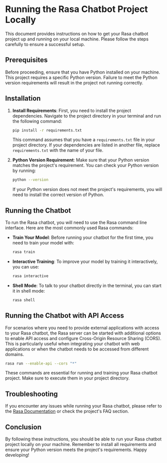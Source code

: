 # Running the Rasa Chatbot Project Locally

This document provides instructions on how to get your Rasa chatbot project up and running on your local machine. Please follow the steps carefully to ensure a successful setup.

## Prerequisites

Before proceeding, ensure that you have Python installed on your machine. This project requires a specific Python version. Failure to meet the Python version requirements will result in the project not running correctly.

## Installation

1. **Install Requirements**: First, you need to install the project dependencies. Navigate to the project directory in your terminal and run the following command:

    ```bash
    pip install -r requirements.txt
    ```

    This command assumes that you have a `requirements.txt` file in your project directory. If your dependencies are listed in another file, replace `requirements.txt` with the name of your file.

2. **Python Version Requirement**: Make sure that your Python version matches the project's requirement. You can check your Python version by running:

    ```bash
    python --version
    ```

    If your Python version does not meet the project's requirements, you will need to install the correct version of Python.

## Running the Chatbot

To run the Rasa chatbot, you will need to use the Rasa command line interface. Here are the most commonly used Rasa commands:

- **Train Your Model**: Before running your chatbot for the first time, you need to train your model with:

    ```bash
    rasa train
    ```

- **Interactive Training**: To improve your model by training it interactively, you can use:

    ```bash
    rasa interactive
    ```

- **Shell Mode**: To talk to your chatbot directly in the terminal, you can start it in shell mode:

    ```bash
    rasa shell
    ```
## Running the Chatbot with API Access

For scenarios where you need to provide external applications with access to your Rasa chatbot, the Rasa server can be started with additional options to enable API access and configure Cross-Origin Resource Sharing (CORS). This is particularly useful when integrating your chatbot with web applications or when the chatbot needs to be accessed from different domains.

```bash
rasa run --enable-api --cors "*"
```

These commands are essential for running and training your Rasa chatbot project. Make sure to execute them in your project directory.

## Troubleshooting

If you encounter any issues while running your Rasa chatbot, please refer to the [Rasa Documentation](https://rasa.com/docs/) or check the project's FAQ section.

## Conclusion

By following these instructions, you should be able to run your Rasa chatbot project locally on your machine. Remember to install all requirements and ensure your Python version meets the project's requirements. Happy developing!
